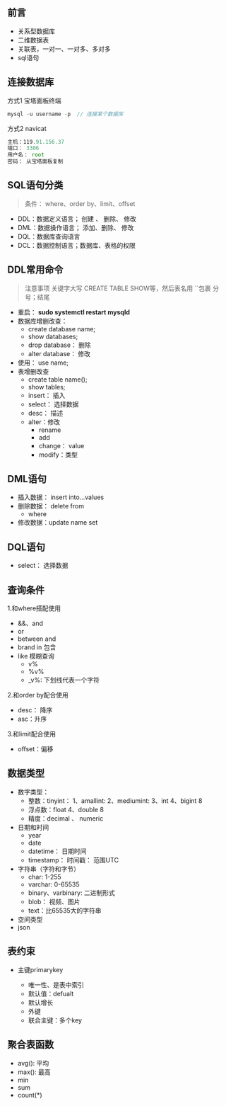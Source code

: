 ## 前言


- 关系型数据库
- 二维数据表
- 关联表，一对一、一对多、多对多
- sql语句

## 连接数据库


方式1 宝塔面板终端

```js
mysql -u username -p  // 连接某个数据库
```

方式2 navicat

```js
主机：119.91.156.37
端口： 3306
用户名： root
密码： 从宝塔面板复制
```

## SQL语句分类

>条件： where、order by、limit、offset

- DDL：数据定义语言； 创建 、 删除、 修改
- DML：数据操作语言； 添加、删除、 修改
- DQL：数据库查询语言
- DCL：数据控制语言；数据库、表格的权限

## DDL常用命令

>注意事项
>关键字大写 CREATE TABLE SHOW等，然后表名用 ``包裹
>分号；结尾

- 重启： **sudo systemctl restart mysqld**
- 数据库增删改查：
	- create database name;
	- show databases;
	- drop database： 删除
	- alter database： 修改
- 使用： use name;
- 表增删改查
	- create table  name();
	- show tables;
	- insert： 插入
	- select： 选择数据
	- desc： 描述
	- alter：修改
		- rename
		- add
		- change： value
		- modify：类型

## DML语句


- 插入数据： insert into...values
- 删除数据： delete from 
	- where
- 修改数据：update name set

## DQL语句


- select： 选择数据

## 查询条件

1.和where搭配使用

- &&、and
- or
- between and
- brand in 包含
- like 模糊查询
	- v%
	- %v%
	- \_v%: 下划线代表一个字符

2.和order by配合使用

- desc： 降序
- asc：升序

3.和limit配合使用

- offset：偏移

## 数据类型


- 数字类型：
	- 整数：tinyint： 1、amallint: 2、mediumint: 3、int 4、bigint 8
	- 浮点数：float 4、double 8
	- 精度：decimal 、 numeric
- 日期和时间
	- year
	- date
	- datetime： 日期时间
	- timestamp： 时间戳： 范围UTC
- 字符串（字符和字节）
	- char: 1-255
	- varchar: 0-65535
	- binary、varbinary: 二进制形式
	- blob： 视频、图片
	- text：比65535大的字符串
- 空间类型
- json

## 表约束


- 主键primarykey

  - 唯一性、是表中索引
  - 默认值：defualt
  - 默认增长
  - 外键
  - 联合主键：多个key

## 聚合表函数


- avg(): 平均
- max(): 最高
- min
- sum
- count(\*)